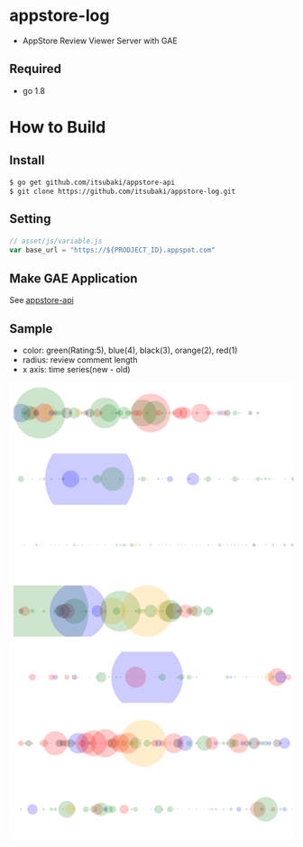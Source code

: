 # appstore-log

 - AppStore Review Viewer Server with GAE

## Required

 - go 1.8

# How to Build

## Install

```console
$ go get github.com/itsubaki/appstore-api
$ git clone https://github.com/itsubaki/appstore-log.git
```

## Setting

```javascript
// asset/js/variable.js
var base_url = "https://${PRODJECT_ID}.appspot.com"
```

## Make GAE Application

See [appstore-api](https://github.com/itsubaki/appstore-api)

## Sample

 - color: green(Rating:5), blue(4), black(3), orange(2), red(1)
 - radius: review comment length
 - x axis: time series(new - old)

![](./sample.png)
